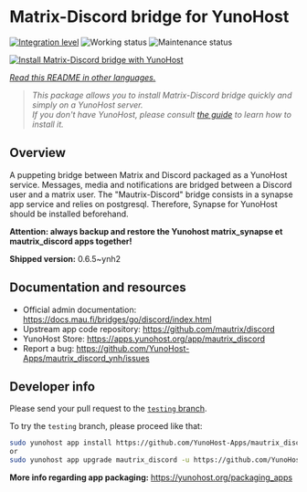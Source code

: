 <!--
N.B.: This README was automatically generated by <https://github.com/YunoHost/apps/tree/master/tools/readme_generator>
It shall NOT be edited by hand.
-->

# Matrix-Discord bridge for YunoHost

[![Integration level](https://dash.yunohost.org/integration/mautrix_discord.svg)](https://ci-apps.yunohost.org/ci/apps/mautrix_discord/) ![Working status](https://ci-apps.yunohost.org/ci/badges/mautrix_discord.status.svg) ![Maintenance status](https://ci-apps.yunohost.org/ci/badges/mautrix_discord.maintain.svg)

[![Install Matrix-Discord bridge with YunoHost](https://install-app.yunohost.org/install-with-yunohost.svg)](https://install-app.yunohost.org/?app=mautrix_discord)

*[Read this README in other languages.](./ALL_README.md)*

> *This package allows you to install Matrix-Discord bridge quickly and simply on a YunoHost server.*  
> *If you don't have YunoHost, please consult [the guide](https://yunohost.org/install) to learn how to install it.*

## Overview

A puppeting bridge between Matrix and Discord packaged as a YunoHost service. Messages, media and notifications are bridged between a Discord user and a matrix user. The "Mautrix-Discord" bridge consists in a synapse app service and relies on postgresql. Therefore, Synapse for YunoHost should be installed beforehand.

**Attention: always backup and restore the Yunohost matrix_synapse et mautrix_discord apps together!**


**Shipped version:** 0.6.5~ynh2
## Documentation and resources

- Official admin documentation: <https://docs.mau.fi/bridges/go/discord/index.html>
- Upstream app code repository: <https://github.com/mautrix/discord>
- YunoHost Store: <https://apps.yunohost.org/app/mautrix_discord>
- Report a bug: <https://github.com/YunoHost-Apps/mautrix_discord_ynh/issues>

## Developer info

Please send your pull request to the [`testing` branch](https://github.com/YunoHost-Apps/mautrix_discord_ynh/tree/testing).

To try the `testing` branch, please proceed like that:

```bash
sudo yunohost app install https://github.com/YunoHost-Apps/mautrix_discord_ynh/tree/testing --debug
or
sudo yunohost app upgrade mautrix_discord -u https://github.com/YunoHost-Apps/mautrix_discord_ynh/tree/testing --debug
```

**More info regarding app packaging:** <https://yunohost.org/packaging_apps>
